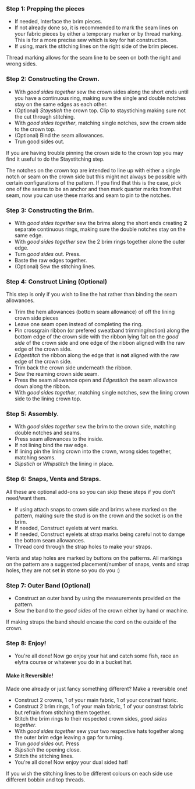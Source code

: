 
### Step 1: Prepping the pieces

- If needed, Interface the brim pieces. 
- If not already done so, it is recommended to mark the seam lines on your fabric pieces by either a temporary marker or by thread marking. This is for a more precise sew which is key for hat construction. 
- If using, mark the stitching lines on the right side of the brim pieces.

<Tip>

Thread marking allows for the seam line to be seen on both the right and wrong sides.

</Tip>

### Step 2: Constructing the Crown.

- With *good sides together* sew the crown sides along the short ends until you have a continuous ring, making sure the single and double notches stay on the same edges as each other.
- (Optional) *Staystich* the crown top. Clip to staystiching making sure not the cut through stitching.
- With *good sides together*, matching single notches, sew the crown side to the crown top.
- (Optional) Bind the seam allowances.
- Trun good sides out.

<Tip>

If you are having trouble pinning the crown side to the crown top you may find it useful to do the Staystitching step.

</Tip>

<Note>

The notches on the crown top are intended to line up with either a single notch or seam on the crown side but this might not always be possible with certain configurations of the pattern. If you find that this is the case, pick one of the seams to be an anchor and then mark quarter marks from that seam, now you can use these marks and seam to pin to the notches.

</Note>

### Step 3: Constructing the Brim.

- With *good sides together* sew the brims along the short ends creating **2** separate continuous rings, making sure the double notches stay on the same edge.
- With *good sides together* sew the 2 brim rings together alone the outer edge.
- Turn *good sides* out. Press.
- Baste the raw edges together.
- (Optional) Sew the stitching lines.

### Step 4: Construct Lining (Optional)

This step is only if you wish to line the hat rather than binding the seam allowances.

- Trim the hem allowances (bottom seam allowance) of off the lining crown side pieces
- Leave one seam open instead of completing the ring.
- Pin crossgrain ribbon (or prefered sweatband trimming/notion) along the bottom edge of the crown side with the ribbon lying falt on the *good side* of the crown side and one edge of the ribbon aligned with the raw edge of the crown side. 
- *Edgestitch* the ribbon along the edge that is **not** aligned with the raw edge of the crown side.
- Trim back the crown side underneath the ribbon.
- Sew the reaming crown side seam.
- Press the seam allowance open and *Edgestitch* the seam allowance down along the ribbon.
- With *good sides together*, matching single notches, sew the lining crown side to the lining crown top.

### Step 5: Assembly.

- With *good sides together* sew the brim to the crown side, matching double notches and seams.
- Press seam allowances to the inside.
- If not lining bind the raw edge.
- If lining pin the lining crown into the crown, wrong sides together, matching seams.
- *Slipstich* or *Whipstitch* the lining in place.

### Step 6: Snaps, Vents and Straps.

All these are optional add-ons so you can skip these steps if you don't need/want them.

- If using attach snaps to crown side and brims where marked on the pattern, making sure the stud is on the crown and the socket is on the brim.
- If needed, Construct eyelets at vent marks.
- If needed, Construct eyelets at strap marks being careful not to damge the bottom seam allowances.
- Thread cord through the strap holes to make your straps.

<Note>
Vents and stap holes are marked by buttons on the patterns.  
All markings on the pattern are a suggested placement/number of snaps, vents and strap holes, they are not set in stone so you do you :)

</Note>

### Step 7: Outer Band (Optional)

- Construct an outer band by using the measurements provided on the pattern.
- Sew the band to the *good sides* of the crown either by hand or machine.

<Note>

If making straps the band should encase the cord on the outside of the crown.

</Note>

### Step 8: Enjoy!

- You're all done! Now go enjoy your hat and catch some fish, race an elytra course or whatever you do in a bucket hat.

<Note>

#### Make it Reversible!

Made one already or just fancy something different? Make a reversible one!

- Construct 2 crowns, 1 of your main fabric, 1 of your constrast fabric.
- Construct 2 brim rings, 1 of your main fabric, 1 of your constrast fabric but refrain from stitching them together.
- Stitch the brim rings to their respected crown sides, *good sides together*.
- With *good sides together* sew your two respective hats together along the outer brim edge leaving a gap for turning.
- Trun *good sides* out. Press
- *Slipstich* the opening close.
- Stitch the stitching lines.
- You're all done! Now enjoy your dual sided hat!

<Tip>

If you wish the stitching lines to be different colours on each side use different bobbin and top threads.

</Tip>

</Note>

